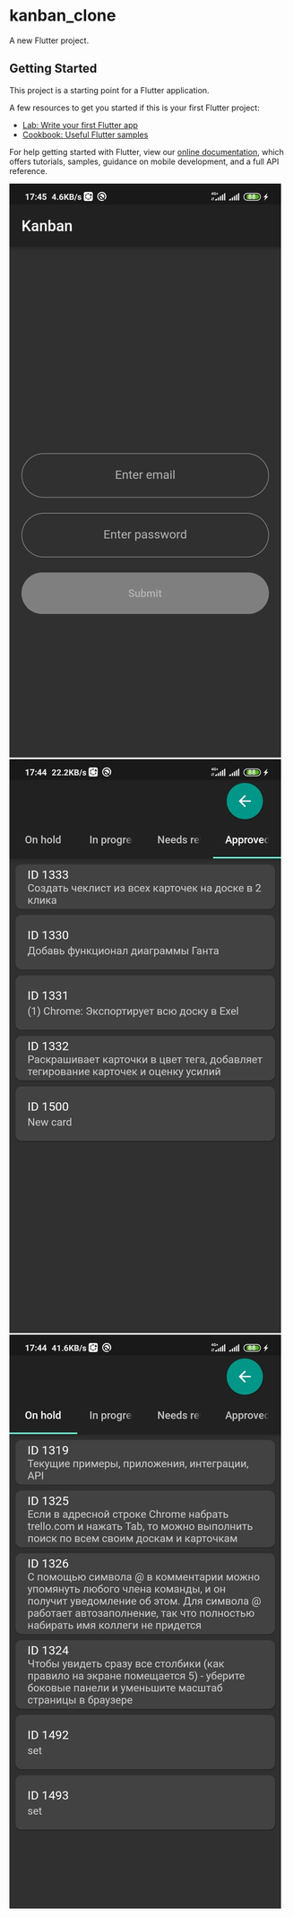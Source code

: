 # kanban_clone

A new Flutter project.

## Getting Started

This project is a starting point for a Flutter application.

A few resources to get you started if this is your first Flutter project:

- [Lab: Write your first Flutter app](https://flutter.dev/docs/get-started/codelab)
- [Cookbook: Useful Flutter samples](https://flutter.dev/docs/cookbook)

For help getting started with Flutter, view our
[online documentation](https://flutter.dev/docs), which offers tutorials,
samples, guidance on mobile development, and a full API reference.


![screen 1](https://github.com/Bek-End/kanban_clone/blob/master/screenshots/1.jpg)
![screen 2](https://github.com/Bek-End/kanban_clone/blob/master/screenshots/2.jpg)
![screen 3](https://github.com/Bek-End/kanban_clone/blob/master/screenshots/3.jpg)
